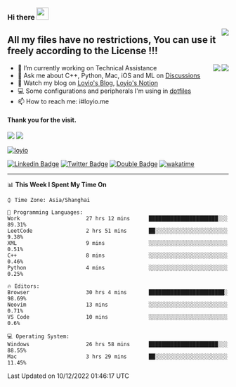 <h3 align="left">Hi there <img src="https://media.giphy.com/media/hvRJCLFzcasrR4ia7z/giphy.gif" width="28"></h3>
<a align="right" href="https://github.com/loyio/loyio/blob/master/STAR/README.md"><img align="right" src="https://img.shields.io/badge/LOYIO-STAR-green" /></a>

## All my files have no restrictions, You can use it freely according to the License !!!

<a href="https://github.com/loyio#gh-light-mode-only">
     <img align="right"  src="https://loy-readme.vercel.app/api/top-langs/?username=loyio&langs_count=6&hide=css,html,jupyter%20notebook" />
</a>

<a href="https://github.com/loyio#gh-dark-mode-only">
  <img align="right"  src="https://loy-readme.vercel.app/api/top-langs/?username=loyio&langs_count=6&theme=slateorange&hide=css,html,jupyter%20notebook" />
</a>



- 🔭 I’m currently working on Technical Assistance
- 💬 Ask me about C++, Python, Mac, iOS and ML on [Discussions](https://github.com/loyio/blog/discussions)
- 📔 Watch my blog on [Loyio's Blog](https://loyio.me), [Loyio's Notion](https://loyio.notion.site/loyio/Loyio-s-Dashboard-2f56bd29222a445ea9d9e8802a1ac83b)
- 💻 Some configurations and peripherals I'm using in [dotfiles](https://github.com/loyio/dotfiles)
- 📫 How to reach me: i#loyio.me


#### Thank you for the visit.
<img src="http://profile-counter.glitch.me/loyio/count.svg" />

<img src="https://loy-readme.vercel.app/api?username=loyio&show_icons=true&hide=stars&include_all_commits=true&hide_title=true&theme=slateorange" />

     

[![loyio](https://github-profile-trophy.vercel.app/?username=loyio&theme=onedark&column=4)](https://github.com/loyio)

[![Linkedin Badge](https://img.shields.io/badge/-@loyio-0077b5?style=flat-square&logo=Linkedin&logoColor=white&labelColor=0077b5&link=https://www.linkedin.com/in/loyio-hex-363172158/)](https://www.linkedin.com/in/loyio-hex-363172158/)
[![Twitter Badge](https://img.shields.io/badge/-@loyiome-1ca0f1?style=flat-square&labelColor=1ca0f1&logo=twitter&logoColor=white&link=https://twitter.com/loyiome)](https://twitter.com/loyiome)
[![Double Badge](https://img.shields.io/badge/@loyio-007722?style=flat&logo=Douban&logoColor=white)](https://www.douban.com/people/susmote)
[![wakatime](https://wakatime.com/badge/user/c0ddc104-5a20-41d1-ab9a-c4d9ea20a4d9.svg)](https://wakatime.com/@c0ddc104-5a20-41d1-ab9a-c4d9ea20a4d9)

-------
<!--START_SECTION:waka-->
📊 **This Week I Spent My Time On** 

```text
⌚︎ Time Zone: Asia/Shanghai

💬 Programming Languages: 
Work                     27 hrs 12 mins      ██████████████████████░░░   89.31% 
LeetCode                 2 hrs 51 mins       ██░░░░░░░░░░░░░░░░░░░░░░░   9.38% 
XML                      9 mins              ░░░░░░░░░░░░░░░░░░░░░░░░░   0.51% 
C++                      8 mins              ░░░░░░░░░░░░░░░░░░░░░░░░░   0.46% 
Python                   4 mins              ░░░░░░░░░░░░░░░░░░░░░░░░░   0.25%

🔥 Editors: 
Browser                  30 hrs 4 mins       ████████████████████████░   98.69% 
Neovim                   13 mins             ░░░░░░░░░░░░░░░░░░░░░░░░░   0.71% 
VS Code                  10 mins             ░░░░░░░░░░░░░░░░░░░░░░░░░   0.6%

💻 Operating System: 
Windows                  26 hrs 58 mins      ██████████████████████░░░   88.55% 
Mac                      3 hrs 29 mins       ██░░░░░░░░░░░░░░░░░░░░░░░   11.45%

```


 Last Updated on 10/12/2022 01:46:17 UTC
<!--END_SECTION:waka-->
